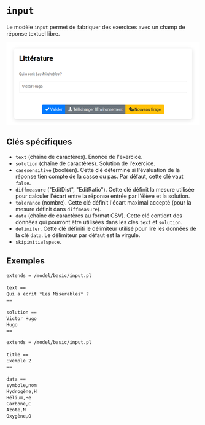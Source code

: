 # `input`

Le modèle `input` permet de fabriquer des exercices avec un champ de réponse textuel libre.

[![](input1.png)](https://pl.u-pem.fr/filebrowser/demo/33986/)

## Clés spécifiques

* `text` (chaîne de caractères). Enoncé de l'exercice.
* `solution` (chaîne de caractères). Solution de l'exercice.
* `casesensitive` (booléen). Cette clé détermine si l'évaluation de la réponse tien compte de la casse ou pas. Par défaut, cette clé vaut `false`.
* `diffmeasure` ("EditDist", "EditRatio"). Cette clé définit la mesure utilisée pour calculer l'écart entre la réponse entrée par l'élève et la solution.
* `tolerance` (nombre). Cette clé définit l'écart maximal accepté (pour la mesure définit dans `diffmeasure`).
* `data` (chaîne de caractères au format CSV). Cette clé contient des données qui pourront être utilisées dans les clés `text` et `solution`.
* `delimiter`. Cette clé définiti le délimiteur utilisé pour lire les données de la clé `data`. Le délimiteur par défaut est la virgule.
* `skipinitialspace`.

## Exemples

~~~
extends = /model/basic/input.pl

text ==
Qui a écrit *Les Misérables* ?
==

solution ==
Victor Hugo
Hugo
==
~~~

~~~
extends = /model/basic/input.pl

title ==
Exemple 2
==

data ==
symbole,nom
Hydrogène,H
Hélium,He
Carbone,C
Azote,N
Oxygène,O
